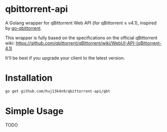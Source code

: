 # qbittorrent-api

A Golang wrapper for qBittorrent Web API (for qBittorrent ≥ v4.1), inspired by [go-qbittorrent](https://github.com/superturkey650/go-qbittorrent).

This wrapper is fully based on the specifications on the official qBittorrent wiki: <https://github.com/qbittorrent/qBittorrent/wiki/WebUI-API-(qBittorrent-4.1)>

It'll be best if you upgrade your client to the latest version.

# Installation

```bash
go get github.com/huj13k4n9/qbittorrent-api/qbt
```

# Simple Usage

TODO
